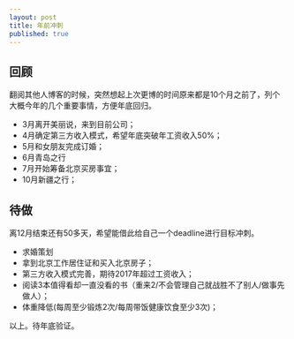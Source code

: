 ```yaml
---
layout: post
title: 年前冲刺
published: true
---
```


## 回顾

翻阅其他人博客的时候，突然想起上次更博的时间原来都是10个月之前了，列个大概今年的几个重要事情，方便年底回归。
- 3月离开美丽说，来到目前公司；
- 4月确定第三方收入模式，希望年底突破年工资收入50%；
- 5月和女朋友完成订婚；
- 6月青岛之行
- 7月开始筹备北京买房事宜；
- 10月新疆之行；

## 待做

离12月结束还有50多天，希望能借此给自己一个deadline进行目标冲刺。
- 求婚策划
- 拿到北京工作居住证和买入北京房子；
- 第三方收入模式完善，期待2017年超过工资收入；
- 阅读3本值得看却一直没看的书（重来2/不会管理自己就战胜不了别人/做事先做人）；
- 体重降低(每周至少锻炼2次/每周带饭健康饮食至少3次)；

以上。待年底验证。
















